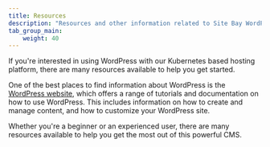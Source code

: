 ```yaml
---
title: Resources
description: "Resources and other information related to Site Bay WordPress hosting including videos, blog posts, community posts, customer stories, and press releases."
tab_group_main:
    weight: 40
---
```


If you're interested in using WordPress with our Kubernetes based hosting platform, there are many resources available to help you get started.

One of the best places to find information about WordPress is the [WordPress website](https://wordpress.org), which offers a range of tutorials and documentation on how to use WordPress. This includes information on how to create and manage content, and how to customize your WordPress site.

Whether you're a beginner or an experienced user, there are many resources available to help you get the most out of this powerful CMS.